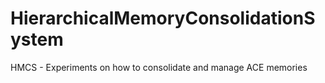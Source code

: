 # HierarchicalMemoryConsolidationSystem
HMCS - Experiments on how to consolidate and manage ACE memories
